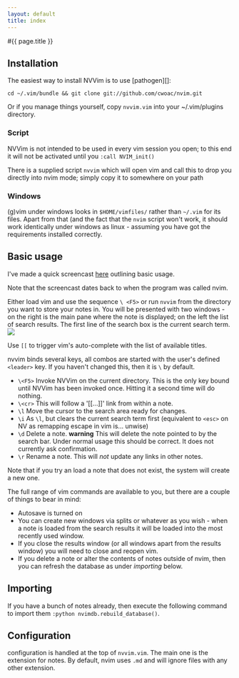 ```yaml
---
layout: default
title: index
---
```


#{{ page.title }}

## Installation
The easiest way to install NVVim is to use [pathogen][]:

````
cd ~/.vim/bundle && git clone git://github.com/cwoac/nvim.git
````

Or if you manage things yourself, copy `nvvim.vim` into your ~/.vim/plugins directory.

### Script

NVVim is not intended to be used in every vim session you open; to this end it will not be activated until you `:call NVIM_init()`

There is a supplied script `nvvim` which will open vim and call this to drop you directly into nvim mode; simply copy it to somewhere on your path

### Windows

(g)vim under windows looks in `$HOME/vimfiles/` rather than `~/.vim` for its files. Apart from that (and the fact that the `nvim` script won't work, it should work identically under windows as linux - assuming you have got the requirements installed correctly.

## Basic usage
I've made a quick screencast [here](http://showterm.io/3668688fe06b53482da16) outlining basic usage.

Note that the screencast dates back to when the program was called nvim.

Either load vim and use the sequence `\ <F5>` or run `nvvim` from the directory you want to store your notes in. You will be presented with two windows - on the right is the main pane where the note is displayed; on the left the list of search results.
The first line of the search box is the current search term.
![](https://raw.github.com/cwoac/nvim/gh-pages/images/nvim.png)

Use `[[` to trigger vim's auto-complete with the list of available titles.

nvvim binds several keys, all combos are started with the user's defined `<leader>` key. If you haven't changed this, then it is `\` by default.

* `\<F5>`  Invoke NVVim on the current directory. This is the only key bound until NVVim has been invoked once. Hitting it a second time will do nothing.
* `\<cr>`  This will follow a '[[...]]' link from within a note.
* `\l` Move the cursor to the search area ready for changes.
* `\i` As `\l`, but clears the current search term first (equivalent to `<esc>` on NV as remapping escape in vim is... unwise)
* `\d` Delete a note. **warning** This will delete the note pointed to by the search bar. Under normal usage this should be correct. 
 It does not currently ask confirmation.
* `\r` Rename a note. This will *not* update any links in other notes.


Note that if you try an load a note that does not exist, the system will create a new one.

The full range of vim commands are available to you, but there are a couple of things to bear in mind:

* Autosave is turned on
* You can create new windows via splits or whatever as you wish - when a note is loaded from the search results it will be loaded into the most recently used window.
* If you close the results window (or all windows apart from the results window) you will need to close and reopen vim.
* If you delete a note or alter the contents of notes outside of nvim, then you can refresh the database as under _importing_ below.

## Importing
If you have a bunch of notes already, then execute the following command to import them `:python nvimdb.rebuild_database()`. 

## Configuration
configuration is handled at the top of `nvvim.vim`. The main one is the extension for notes. By default, nvim uses `.md` and will ignore files with any other extension.

